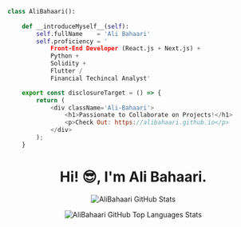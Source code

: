 ```python
class AliBahaari():
    
    def __introduceMyself__(self):
        self.fullName    = 'Ali Bahaari'
        self.proficiency = '
            Front-End Developer (React.js + Next.js) + 
            Python + 
            Solidity + 
            Flutter / 
            Financial Techincal Analyst'
```
```javascript
    export const disclosureTarget = () => {
        return (
            <div className='Ali-Bahaari'>
                <h1>Passionate to Collaborate on Projects!</h1>
                <p>Check Out: https://alibahaari.github.io</p>
            </div>
        );
    }
````

<h1 align="center">Hi! 😎, I'm Ali Bahaari.</h1>

<p align="center">
    <img align="center" src="https://github-readme-stats.vercel.app/api?username=AliBahaari&show_icons=true&hide_border=true&include_all_commits=true&theme=react" alt="AliBahaari GitHub Stats" />
</p>

<p align="center">
    <img align="center" src="https://github-readme-stats.vercel.app/api/top-langs/?username=AliBahaari&show_icons=true&hide_border=true&theme=react&layout=compact" alt="AliBahaari GitHub Top Languages Stats" />
</p>
